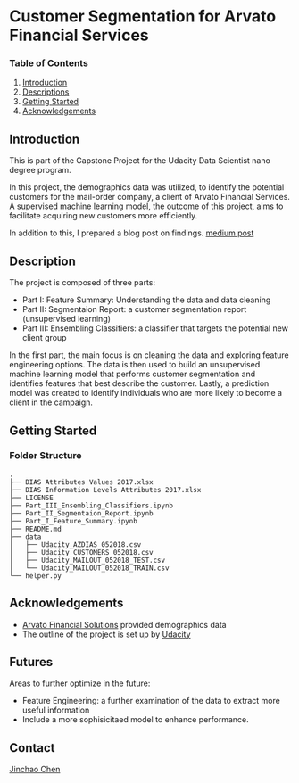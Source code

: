 # Customer Segmentation for Arvato Financial Services
### Table of Contents

1. [Introduction](#introduction)
2. [Descriptions](#descriptions)
3. [Getting Started](#getting_started)
4. [Acknowledgements](#acknowledgements)

## Introduction<a name="introduction"></a>
This is part of the Capstone Project for the Udacity Data Scientist nano degree program. 

In this project, the demographics data was utilized, to identify the potential customers for the mail-order company, a client of Arvato Financial Services. A supervised machine learning model, the outcome of this project, aims to facilitate acquiring new customers more efficiently.

In addition to this, I prepared a blog post on findings. [medium post](https://jinchaochen.medium.com/customer-segmentation-for-arvato-financial-services-e4fb73cb11de)

## Description<a name="descriptions"></a>
The project is composed of three parts:

- Part I: Feature Summary: Understanding the data and data cleaning
- Part II: Segmentaion Report: a customer segmentation report (unsupervised learning)
- Part III: Ensembling Classifiers: a classifier that targets the potential new client group

In the first part, the main focus is on cleaning the data and exploring feature engineering options. The data is then used to build an unsupervised machine learning model that performs customer segmentation and identifies features that best describe the customer. Lastly, a prediction model was created to identify individuals who are more likely to become a client in the campaign.
## Getting Started<a name="getting_started"></a>
### Folder Structure
```
.
├── DIAS Attributes Values 2017.xlsx
├── DIAS Information Levels Attributes 2017.xlsx
├── LICENSE
├── Part_III_Ensembling_Classifiers.ipynb
├── Part_II_Segmentaion_Report.ipynb
├── Part_I_Feature_Summary.ipynb
├── README.md
├── data
│   ├── Udacity_AZDIAS_052018.csv
│   ├── Udacity_CUSTOMERS_052018.csv
│   ├── Udacity_MAILOUT_052018_TEST.csv
│   └── Udacity_MAILOUT_052018_TRAIN.csv
└── helper.py
```

## Acknowledgements <a name="cknowledgements"></a>

- [Arvato Financial Solutions](https://finance.arvato.com/en/) provided demographics data
- The outline of the project is set up by [Udacity](https://www.udacity.com)

## Futures
Areas to further optimize in the future:

- Feature Engineering: a further examination of the data to extract more useful information
- Include a more sophisicitaed model to enhance performance. 

## Contact
[Jinchao Chen](tjuchenjinchao@gmail.com)

